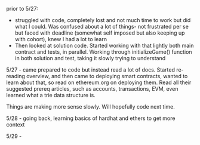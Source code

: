 prior to 5/27: 

- struggled with code, completely lost and not much time to work but did what I could. Was confused about a lot of things- not frustrated per se but faced with deadline (somewhat self imposed but also keeping up with cohort), knew I had a lot to learn
- Then looked at solution code. Started working with that lightly both main contract and tests, in parallel. Working through initializeGame() function in both solution and test, taking it slowly trying to understand

5/27 - came prepared to code but instead read a lot of docs. Started re-reading overview, and then came to deploying smart contracts, wanted to learn about that, so read on ethereum.org on deploying them. Read all their suggested prereq articles, such as accounts, transactions, EVM, even learned what a trie data structure is. 

Things are making more sense slowly. Will hopefully code next time. 

5/28 - going back, learning basics of hardhat and ethers to get more context

5/29 - 